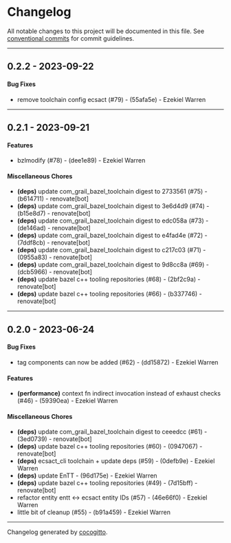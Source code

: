 # Changelog
All notable changes to this project will be documented in this file. See [conventional commits](https://www.conventionalcommits.org/) for commit guidelines.

- - -
## 0.2.2 - 2023-09-22
#### Bug Fixes
- remove toolchain config ecsact (#79) - (55afa5e) - Ezekiel Warren

- - -

## 0.2.1 - 2023-09-21
#### Features
- bzlmodify (#78) - (dee1e89) - Ezekiel Warren
#### Miscellaneous Chores
- **(deps)** update com_grail_bazel_toolchain digest to 2733561 (#75) - (b614711) - renovate[bot]
- **(deps)** update com_grail_bazel_toolchain digest to 3e6d4d9 (#74) - (b15e8d7) - renovate[bot]
- **(deps)** update com_grail_bazel_toolchain digest to edc058a (#73) - (de146ad) - renovate[bot]
- **(deps)** update com_grail_bazel_toolchain digest to e4fad4e (#72) - (7ddf8cb) - renovate[bot]
- **(deps)** update com_grail_bazel_toolchain digest to c217c03 (#71) - (0955a83) - renovate[bot]
- **(deps)** update com_grail_bazel_toolchain digest to 9d8cc8a (#69) - (dcb5966) - renovate[bot]
- **(deps)** update bazel c++ tooling repositories (#68) - (2bf2c9a) - renovate[bot]
- **(deps)** update bazel c++ tooling repositories (#66) - (b337746) - renovate[bot]

- - -

## 0.2.0 - 2023-06-24
#### Bug Fixes
- tag components can now be added (#62) - (dd15872) - Ezekiel Warren
#### Features
- **(performance)** context fn indirect invocation instead of exhaust checks (#46) - (59390ea) - Ezekiel Warren
#### Miscellaneous Chores
- **(deps)** update com_grail_bazel_toolchain digest to ceeedcc (#61) - (3ed0739) - renovate[bot]
- **(deps)** update bazel c++ tooling repositories (#60) - (0947067) - renovate[bot]
- **(deps)** ecsact_cli toolchain + update deps (#59) - (0defb9e) - Ezekiel Warren
- **(deps)** update EnTT - (96d175e) - Ezekiel Warren
- **(deps)** update bazel c++ tooling repositories (#49) - (7d15bff) - renovate[bot]
- refactor entity entt <-> ecsact entity IDs (#57) - (46e66f0) - Ezekiel Warren
- little bit of cleanup (#55) - (b91a459) - Ezekiel Warren

- - -

Changelog generated by [cocogitto](https://github.com/cocogitto/cocogitto).